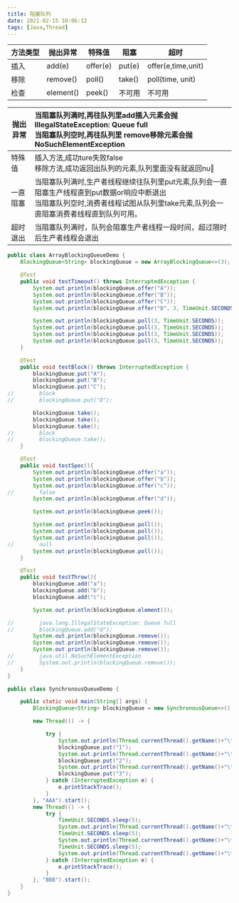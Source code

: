 ```yaml
---
title: 阻塞队列
date: 2021-02-15 10:06:12
tags: [Java,Thread]
---
```


| 方法类型 | 抛出异常  | 特殊值   | 阻塞   | 超时               |
| -------- | --------- | -------- | ------ | ------------------ |
| 插入     | add(e)    | offer(e) | put(e) | offer(e,time,unit) |
| 移除     | remove()  | poll()   | take() | poll(time, unit)   |
| 检查     | element() | peek()   | 不可用 | 不可用             |



| 抛出异常 | 当阻塞队列满时,再往队列里add插入元素会抛 IllegalStateException: Queue full<br />当阻塞队列空时,再往队列里 remove移除元素会抛NoSuchElementException |
| -------- | :----------------------------------------------------------- |
| 特殊值   | 插入方法,成功ture失败false<br />移除方法,成功返回出队列的元素,队列里面没有就返回nu‖ |
| 一直阻塞 | 当阻塞队列满时,生产者线程继续往队列里put元素,队列会一直阻塞生产线程直到put数据or响应中断退出<br />当阻塞队列空时,消费者线程试图从队列里take元素,队列会一直阻塞消费者线程直到队列可用。 |
| 超时退出 | 当阻塞队列满时，队列会阻塞生产者线程一段时间，超过限时后生产者线程会退出 |



```java
public class ArrayBlockingQueueDemo {
    BlockingQueue<String> blockingQueue = new ArrayBlockingQueue<>(3);

    @Test
    public void testTimeout() throws InterruptedException {
        System.out.println(blockingQueue.offer("A"));
        System.out.println(blockingQueue.offer("B"));
        System.out.println(blockingQueue.offer("C"));
        System.out.println(blockingQueue.offer("D", 3, TimeUnit.SECONDS));

        System.out.println(blockingQueue.poll(3, TimeUnit.SECONDS));
        System.out.println(blockingQueue.poll(3, TimeUnit.SECONDS));
        System.out.println(blockingQueue.poll(3, TimeUnit.SECONDS));
        System.out.println(blockingQueue.poll(3, TimeUnit.SECONDS));
    }

    @Test
    public void testBlock() throws InterruptedException {
        blockingQueue.put("A");
        blockingQueue.put("B");
        blockingQueue.put("C");
//        block
//        blockingQueue.put("D");

        blockingQueue.take();
        blockingQueue.take();
        blockingQueue.take();
//        block
//        blockingQueue.take();
    }

    @Test
    public void testSpec(){
        System.out.println(blockingQueue.offer("a"));
        System.out.println(blockingQueue.offer("b"));
        System.out.println(blockingQueue.offer("c"));
//        false
        System.out.println(blockingQueue.offer("d"));

        System.out.println(blockingQueue.peek());

        System.out.println(blockingQueue.poll());
        System.out.println(blockingQueue.poll());
        System.out.println(blockingQueue.poll());
//        null
        System.out.println(blockingQueue.poll());
    }

    @Test
    public void testThrow(){
        blockingQueue.add("a");
        blockingQueue.add("b");
        blockingQueue.add("c");

        System.out.println(blockingQueue.element());

//        java.lang.IllegalStateException: Queue full
//        blockingQueue.add("d");
        System.out.println(blockingQueue.remove());
        System.out.println(blockingQueue.remove());
        System.out.println(blockingQueue.remove());
//        java.util.NoSuchElementException
//        System.out.println(blockingQueue.remove());
    }
}

```



```java
public class SynchronousQueueDemo {

    public static void main(String[] args) {
        BlockingQueue<String> blockingQueue = new SynchronousQueue<>();

        new Thread(() -> {

            try {
                System.out.println(Thread.currentThread().getName()+"\t put 1");
                blockingQueue.put("1");
                System.out.println(Thread.currentThread().getName()+"\t put 2");
                blockingQueue.put("2");
                System.out.println(Thread.currentThread().getName()+"\t put 3");
                blockingQueue.put("3");
            } catch (InterruptedException e) {
                e.printStackTrace();
            }
        }, "AAA").start();
        new Thread(() -> {
            try {
                TimeUnit.SECONDS.sleep(5);
                System.out.println(Thread.currentThread().getName()+"\t take 				"+blockingQueue.take());
                TimeUnit.SECONDS.sleep(5);
                System.out.println(Thread.currentThread().getName()+"\t take "+blockingQueue.take());
                TimeUnit.SECONDS.sleep(5);
                System.out.println(Thread.currentThread().getName()+"\t take "+blockingQueue.take());
            } catch (InterruptedException e) {
                e.printStackTrace();
            }
        }, "BBB").start();
    }
}

```

